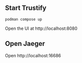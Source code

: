 ## Start Trustify

```shell
podman compose up
```

Open the UI at http://localhost:8080


## Open Jaeger

Open http://localhost:16686

